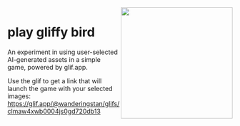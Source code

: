 <img src="screencap.png" align="right" width="250">

# play gliffy bird

An experiment in using user-selected AI-generated assets in a simple game, powered by glif.app. 

Use the glif to get a link that will launch the game with your selected images:
https://glif.app/@wanderingstan/glifs/clmaw4xwb0004js0gd720db13
